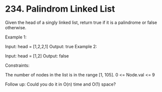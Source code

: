 # 234. Palindrom Linked List

Given the head of a singly linked list, return true if it is a palindrome or false otherwise.

Example 1:

Input: head = [1,2,2,1]
Output: true
Example 2:

Input: head = [1,2]
Output: false

Constraints:

The number of nodes in the list is in the range [1, 105].
0 <= Node.val <= 9

Follow up: Could you do it in O(n) time and O(1) space?
